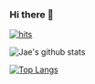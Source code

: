 ### Hi there 👋

[![hits](https://hits.seeyoufarm.com/api/count/incr/badge.svg?url=https%3A%2F%2Fgithub.com%2Fdoolybom1%2Fhit-counter&count_bg=%235CB319&title_bg=%23555555&icon=&icon_color=%23E7E7E7&title=Hits&edge_flat=false)](https://hits.seeyoufarm.com)


![Jae's github stats](https://github-readme-stats.vercel.app/api?username=doolybom1&show_icons=true)
<!--
**doolybom1/doolybom1** is a ✨ _special_ ✨ repository because its `README.md` (this file) appears on your GitHub profile.

Here are some ideas to get you started:

- 🔭 I’m currently working on ...
- 🌱 I’m currently learning ...
- 👯 I’m looking to collaborate on ...
- 🤔 I’m looking for help with ...
- 💬 Ask me about ...
- 📫 How to reach me: ...
- 😄 Pronouns: ...
- ⚡ Fun fact: ...
-->

[![Top Langs](https://github-readme-stats.vercel.app/api/top-langs/?username=doolybom1&layout=compact&exclude_repo=)](https://github.com/anuraghazra/github-readme-stats)
